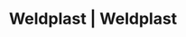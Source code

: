 ---
Link: "file:/Users/vinayakpatel/Downloads/www.weldplast.cz/eshop_products_compare/add/eshop-products-variant432"
product_name: "null"
product_id: "null"
title: "Weldplast | Weldplast"
product_desc: ""
product_specs: ""
product_downloads: ""
href: ""
accessories: ""
similar_products: ""
---